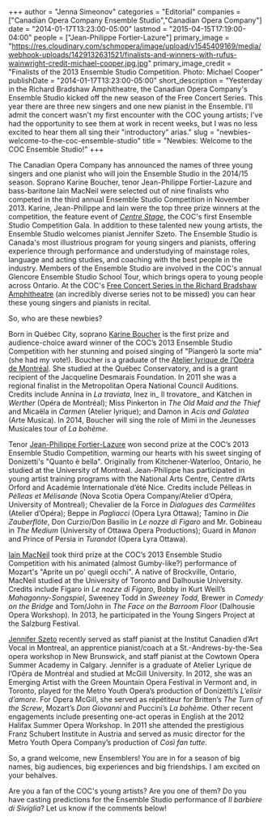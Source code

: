 +++
author = "Jenna Simeonov"
categories = "Editorial"
companies = ["Canadian Opera Company Ensemble Studio","Canadian Opera Company"]
date = "2014-01-17T13:23:00-05:00"
lastmod = "2015-04-15T17:19:00-04:00"
people = ["Jean-Philippe Fortier-Lazure"]
primary_image = "https://res.cloudinary.com/schmopera/image/upload/v1545409169/media/webhook-uploads/1429132631521/finalists-and-winners-with-rufus-wainwright-credit-michael-cooper.jpg.jpg"
primary_image_credit = "Finalists of the 2013 Ensemble Studio Competition. Photo: Michael Cooper"
publishDate = "2014-01-17T13:23:00-05:00"
short_description = "Yesterday in the Richard Bradshaw Amphitheatre, the Canadian Opera Company&#039;s Ensemble Studio kicked off the new season of the Free Concert Series. This year there are three new singers and one new pianist in the Ensemble. I&#039;ll admit the concert wasn&#039;t my first encounter with the COC young artists; I&#039;ve had the opportunity to see them at work in recent weeks, but I was no less excited to hear them all sing their &quot;introductory&quot; arias."
slug = "newbies-welcome-to-the-coc-ensemble-studio"
title = "Newbies: Welcome to the COC Ensemble Studio!"
+++

The Canadian Opera Company has announced the names of three young singers and one pianist who will join the Ensemble Studio in the 2014/15 season. Soprano Karine Boucher, tenor Jean-Philippe Fortier-Lazure and bass-baritone Iain MacNeil were selected out of nine finalists who competed in the third annual Ensemble Studio Competition in November 2013\. Karine, Jean-Philippe and Iain were the top three prize winners at the competition, the feature event of _[Centre Stage](http://http://www.coc.ca/SupportTheCOC/SpecialEvents/CentreStage.aspx)_, the COC's first Ensemble Studio Competition Gala. In addition to these talented new young artists, the Ensemble Studio welcomes pianist Jennifer Szeto.
The Ensemble Studio is Canada's most illustrious program for young singers and pianists, offering experience through performance and understudying of mainstage roles, language and acting studies, and coaching with the best people in the industry. Members of the Ensemble Studio are involved in the COC's annual Glencore Ensemble Studio School Tour, which brings opera to young people across Ontario. At the COC's [Free Concert Series in the Richard Bradshaw Amphitheatre](http://www.coc.ca/performancesandtickets/freeconcertseries.aspx) (an incredibly diverse series not to be missed) you can hear these young singers and pianists in recital.

So, who are these newbies?

Born in Québec City, soprano [Karine Boucher](http://karineboucher.com/) is the first prize and audience-choice award winner of the COC’s 2013 Ensemble Studio Competition with her stunning and poised singing of "Piangerò la sorte mia" (she had my vote!). Boucher is a graduate of the [Atelier lyrique de l’Opéra de Montréal](http://www.operademontreal.com/en/emerging-artists/atelier-lyrique). She studied at the Québec Conservatory, and is a grant recipient of the Jacqueline Desmarais Foundation. In 2011 she was a regional finalist in the Metropolitan Opera National Council Auditions. Credits include Annina in _La traviata_, Inez in_ Il trovatore_ and Kätchen in _Werther_ (Opéra de Montréal); Miss Pinkerton in _The Old Maid and the Thief_ and Micaëla in _Carmen_ (Atelier lyrique); and Damon in _Acis and Galatea_ (Arte Musica). In 2014, Boucher will sing the role of Mimì in the Jeunesses Musicales tour of _La bohème_.

Tenor [Jean-Philippe Fortier-Lazure](http://www.coc.ca/ExploreAndLearn/NewToOpera/OnlineLearningCentre/ParlandoTheCOCBlog.aspx?EntryID=25771) won second prize at the COC’s 2013 Ensemble Studio Competition, warming our hearts with his sweet singing of Donizetti's "Quanto è bella". Originally from Kitchener-Waterloo, Ontario, he studied at the University of Montreal. Jean-Philippe has participated in young artist training programs with the National Arts Centre, Centre d’Arts Orford and Académie Internationale d’été Nice. Credits include Pélleas in _Pélleas et Mélisande_ (Nova Scotia Opera Company/Atelier d’Opéra, University of Montreal); Chevalier de la Force in _Dialogues des Carmélites_ (Atelier d’Opéra); Beppe in _Pagliacci_ (Opera Lyra Ottawa); Tamino in _Die Zauberflöte_, Don Curzio/Don Basilio in _Le nozze di Figaro_ and Mr. Gobineau in _The Medium_ (University of Ottawa Opera Productions); Guard in _Manon_ and Prince of Persia in _Turandot_ (Opera Lyra Ottawa).

[ Iain MacNeil](http://www.coc.ca/ExploreAndLearn/NewToOpera/OnlineLearningCentre/ParlandoTheCOCBlog.aspx?EntryID=25769) took third prize at the COC’s 2013 Ensemble Studio Competition with his animated (almost Gumby-like?) performance of Mozart's "Aprite un po' quegli occhi". A native of Brockville, Ontario, MacNeil studied at the University of Toronto and Dalhousie University. Credits include Figaro in _Le nozze di Figaro_, Bobby in Kurt Weill’s _Mahagonny-Songspiel_, Sweeney Todd in _Sweeney Todd,_ Brewer in _Comedy on the Bridge_ and Tom/John in _The Face on the Barroom Floor_ (Dalhousie Opera Workshop). In 2013, he participated in the Young Singers Project at the Salzburg Festival.

[Jennifer Szeto](http://www.operademontreal.com/en/multimedia#!/jennifer-szeto-canada) recently served as staff pianist at the Institut Canadien d’Art Vocal in Montreal, an apprentice pianist/coach at a St.-Andrews-by-the-Sea opera workshop in New Brunswick, and staff pianist at the Cowtown Opera Summer Academy in Calgary. Jennifer is a graduate of Atelier Lyrique de l’Opéra de Montréal and studied at McGill University. In 2012, she was an Emerging Artist with the Green Mountain Opera Festival in Vermont and, in Toronto, played for the Metro Youth Opera’s production of Donizetti’s _L’elisir d’amore_. For Opera McGill, she served as répétiteur for Britten’s _The Turn of the Screw_, Mozart’s _Don Giovanni_ and Puccini’s _La bohème_. Other recent engagements include presenting one-act operas in English at the 2012 Halifax Summer Opera Workshop. In 2011 she attended the prestigious Franz Schubert Institute in Austria and served as music director for the Metro Youth Opera Company’s production of _Così fan tutte_.

So, a grand welcome, new Ensemblers! You are in for a season of big names, big audiences, big experiences and big friendships. I am excited on your behalves.

Are you a fan of the COC's young artists? Are you one of them? Do you have casting predictions for the Ensemble Studio performance of _Il barbiere di Siviglia_? Let us know if the comments below!
